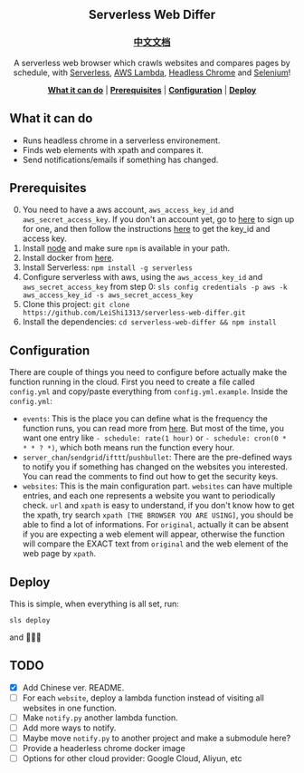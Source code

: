 <p align="center">
    <h2 align="center">Serverless Web Differ </h2>
</p>

<p align="center">
    <h3 align="center">
        <a href="https://github.com/LeiShi1313/serverless-web-differ/blob/master/README_CN.md">中文文档</a>
    </h3>
</p>

<p align="center">A serverless web browser which crawls websites and compares pages by schedule, with <a href="http://serverless.com/">Serverless</a>, <a href="https://aws.amazon.com/lambda/">AWS Lambda</a>, <a href="https://chromium.googlesource.com/chromium/src/+/lkgr/headless/README.md">Headless Chrome</a> and <a href="https://selenium-python.readthedocs.io/">Selenium</a>!</p>

<p align="center">
    <b><a href="#what-it-can-do">What it can do</a></b>
    |
    <b><a href="#prerequisites">Prerequisites</a></b>
    |
    <b><a href="#configuration">Configuration</a></b>
    |
    <b><a href="#deploy">Deploy</a></b>
</p>

## What it can do

- Runs headless chrome in a serverless environement.
- Finds web elements with xpath and compares it.
- Send notifications/emails if something has changed.

## Prerequisites

0. You need to have a aws account, `aws_access_key_id` and `aws_secret_access_key`. If you don't an account yet, go to [here](https://portal.aws.amazon.com/billing/signup#/start) to sign up for one, and then follow the instructions [here](https://aws.amazon.com/blogs/security/wheres-my-secret-access-key/) to get the key_id and access key.
1. Install [node](https://nodejs.org/en/download/) and make sure `npm` is available in your path.
2. Install docker from [here](https://docs.docker.com/install/).
3. Install Serverless: `npm install -g serverless`
4. Configure serverless with aws, using the `aws_access_key_id` and `aws_secret_access_key` from step 0: `sls config credentials -p aws -k aws_access_key_id -s aws_secret_access_key`
5. Clone this project: `git clone https://github.com/LeiShi1313/serverless-web-differ.git`
6. Install the dependencies: `cd serverless-web-differ && npm install`

## Configuration

There are couple of things you need to configure before actually make the function running in the cloud. First you need to create a file called `config.yml` and copy/paste everything from `config.yml.example`. Inside the `config.yml`:

- `events`: This is the place you can define what is the frequency the function runs, you can read more from [here](https://serverless.com/framework/docs/providers/aws/events/schedule/). But most of the time, you want one entry like `- schedule: rate(1 hour)` or `- schedule: cron(0 * * * ? *)`, which both means run the function every hour.
- `server_chan`/`sendgrid`/`ifttt`/`pushbullet`: There are the pre-defined ways to notify you if something has changed on the websites you interested. You can read the comments to find out how to get the security keys.
- `websites`: This is the main configuration part. `websites` can have multiple entries, and each one represents a website you want to periodically check. `url` and `xpath` is easy to understand, if you don't know how to get the xpath, try search `xpath [THE BROWSER YOU ARE USING]`, you should be able to find a lot of informations. For `original`, actually it can be absent if you are expecting a web element will appear, otherwise the function will compare the EXACT text from `original` and the web element of the web page by `xpath`.

## Deploy

This is simple, when everything is all set, run:
```
sls deploy
```
and :tada::tada::tada:

## TODO

- [x] Add Chinese ver. README.
- [ ] For each `website`, deploy a lambda function instead of visiting all websites in one function.
- [ ] Make `notify.py` another lambda function.
- [ ] Add more ways to notify.
- [ ] Maybe move `notify.py` to another project and make a submodule here?
- [ ] Provide a headerless chrome docker image
- [ ] Options for other cloud provider: Google Cloud, Aliyun, etc
